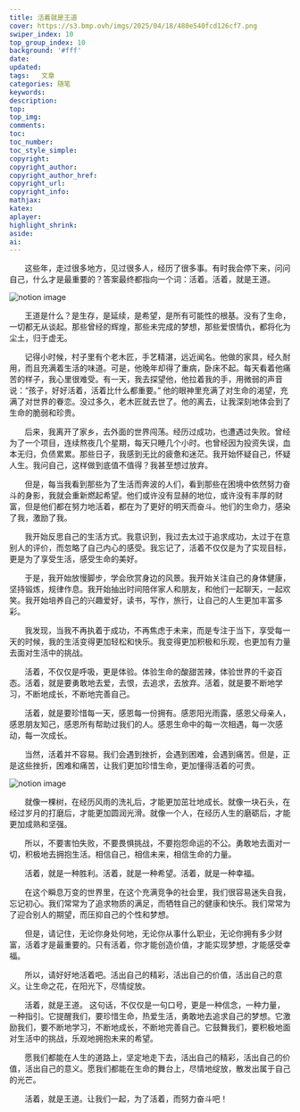 ```yaml
---
title: 活着就是王道
cover: https://s3.bmp.ovh/imgs/2025/04/18/480e540fcd126cf7.png
swiper_index: 10
top_group_index: 10
background: '#fff'
date:
updated:
tags:   文章
categories: 随笔
keywords:
description:
top:  
top_img:    
comments:
toc:
toc_number:
toc_style_simple:
copyright:
copyright_author:
copyright_author_href:
copyright_url:
copyright_info:
mathjax:
katex:
aplayer:
highlight_shrink:
aside:
ai:
---
```

&nbsp;&nbsp;&nbsp;&nbsp;&nbsp;&nbsp;&nbsp;这些年，走过很多地方，见过很多人，经历了很多事。有时我会停下来，问问自己，什么才是最重要的？答案最终都指向一个词：活着。活着，就是王道。

![notion image](https://image.pollinations.ai/prompt/person%20walking%20sunny%20path%20lush%20green%20field%20impressionistic%20painting%20vibrant%20alive?t=1d558036-0878-802e-aa4f-dd75eacbd2a6)

&nbsp;&nbsp;&nbsp;&nbsp;&nbsp;&nbsp;&nbsp;王道是什么？是生存，是延续，是希望，是所有可能性的根基。没有了生命，一切都无从谈起。那些曾经的辉煌，那些未完成的梦想，那些爱恨情仇，都将化为尘土，归于虚无。

&nbsp;&nbsp;&nbsp;&nbsp;&nbsp;&nbsp;&nbsp;记得小时候，村子里有个老木匠，手艺精湛，远近闻名。他做的家具，经久耐用，而且充满着生活的味道。可是，他晚年却得了重病，卧床不起。每天看着他痛苦的样子，我心里很难受。有一天，我去探望他，他拉着我的手，用微弱的声音说：“孩子，好好活着，活着比什么都重要。” 他的眼神里充满了对生命的渴望，充满了对世界的眷恋。没过多久，老木匠就去世了。他的离去，让我深刻地体会到了生命的脆弱和珍贵。

&nbsp;&nbsp;&nbsp;&nbsp;&nbsp;&nbsp;&nbsp;后来，我离开了家乡，去外面的世界闯荡。经历过成功，也遭遇过失败。曾经为了一个项目，连续熬夜几个星期，每天只睡几个小时。也曾经因为投资失误，血本无归，负债累累。那些日子，我感到无比的疲惫和迷茫。我开始怀疑自己，怀疑人生。我问自己，这样做到底值不值得？我甚至想过放弃。

&nbsp;&nbsp;&nbsp;&nbsp;&nbsp;&nbsp;&nbsp;但是，每当我看到那些为了生活而奔波的人们，看到那些在困境中依然努力奋斗的身影，我就会重新燃起希望。他们或许没有显赫的地位，或许没有丰厚的财富，但是他们都在努力地活着，都在为了更好的明天而奋斗。他们的生命力，感染了我，激励了我。

&nbsp;&nbsp;&nbsp;&nbsp;&nbsp;&nbsp;&nbsp;我开始反思自己的生活方式。我意识到，我过去太过于追求成功，太过于在意别人的评价，而忽略了自己内心的感受。我忘记了，活着不仅仅是为了实现目标，更是为了享受生活，感受生命的美好。

&nbsp;&nbsp;&nbsp;&nbsp;&nbsp;&nbsp;&nbsp;于是，我开始放慢脚步，学会欣赏身边的风景。我开始关注自己的身体健康，坚持锻炼，规律作息。我开始抽出时间陪伴家人和朋友，和他们一起聊天，一起欢笑。我开始培养自己的兴趣爱好，读书，写作，旅行，让自己的人生更加丰富多彩。

&nbsp;&nbsp;&nbsp;&nbsp;&nbsp;&nbsp;&nbsp;我发现，当我不再执着于成功，不再焦虑于未来，而是专注于当下，享受每一天的时候，我的生活变得更加轻松和快乐。我变得更加积极和乐观，也更加有力量去面对生活中的挑战。

&nbsp;&nbsp;&nbsp;&nbsp;&nbsp;&nbsp;&nbsp;活着，不仅仅是呼吸，更是体验。体验生命的酸甜苦辣，体验世界的千姿百态。活着，就是要勇敢地去爱，去恨，去追求，去放弃。活着，就是要不断地学习，不断地成长，不断地完善自己。

&nbsp;&nbsp;&nbsp;&nbsp;&nbsp;&nbsp;&nbsp;活着，就是要珍惜每一天，感恩每一份拥有。感恩阳光雨露，感恩父母亲人，感恩朋友知己，感恩所有帮助过我们的人。感恩生命中的每一次相遇，每一次感动，每一次成长。

&nbsp;&nbsp;&nbsp;&nbsp;&nbsp;&nbsp;&nbsp;当然，活着并不容易。我们会遇到挫折，会遇到困难，会遇到痛苦。但是，正是这些挫折，困难和痛苦，让我们更加珍惜生命，更加懂得活着的可贵。

![notion image](https://image.pollinations.ai/prompt/green%20sprout%20cracked%20earth%20sunlight%20hope%20perseverance%20life?t=1d558036-0878-80c5-a62c-d78d6d6f03f7)

&nbsp;&nbsp;&nbsp;&nbsp;&nbsp;&nbsp;&nbsp;就像一棵树，在经历风雨的洗礼后，才能更加茁壮地成长。就像一块石头，在经过岁月的打磨后，才能更加圆润光滑。就像一个人，在经历人生的磨砺后，才能更加成熟和坚强。

&nbsp;&nbsp;&nbsp;&nbsp;&nbsp;&nbsp;&nbsp;所以，不要害怕失败，不要畏惧挑战，不要抱怨命运的不公。勇敢地去面对一切，积极地去拥抱生活。相信自己，相信未来，相信生命的力量。

&nbsp;&nbsp;&nbsp;&nbsp;&nbsp;&nbsp;&nbsp;活着，就是一种胜利。活着，就是一种希望。活着，就是一种幸福。

&nbsp;&nbsp;&nbsp;&nbsp;&nbsp;&nbsp;&nbsp;在这个瞬息万变的世界里，在这个充满竞争的社会里，我们很容易迷失自我，忘记初心。我们常常为了追求物质的满足，而牺牲自己的健康和快乐。我们常常为了迎合别人的期望，而压抑自己的个性和梦想。

&nbsp;&nbsp;&nbsp;&nbsp;&nbsp;&nbsp;&nbsp;但是，请记住，无论你身处何地，无论你从事什么职业，无论你拥有多少财富，活着才是最重要的。只有活着，你才能创造价值，才能实现梦想，才能感受幸福。

&nbsp;&nbsp;&nbsp;&nbsp;&nbsp;&nbsp;&nbsp;所以，请好好地活着吧。活出自己的精彩，活出自己的价值，活出自己的意义。让生命之花，在阳光下，尽情绽放。

&nbsp;&nbsp;&nbsp;&nbsp;&nbsp;&nbsp;&nbsp;活着，就是王道。 这句话，不仅仅是一句口号，更是一种信念，一种力量，一种指引。它提醒我们，要珍惜生命，热爱生活，勇敢地去追求自己的梦想。它激励我们，要不断地学习，不断地成长，不断地完善自己。它鼓舞我们，要积极地面对生活中的挑战，乐观地拥抱未来的希望。

&nbsp;&nbsp;&nbsp;&nbsp;&nbsp;&nbsp;&nbsp;愿我们都能在人生的道路上，坚定地走下去，活出自己的精彩，活出自己的价值，活出自己的意义。愿我们都能在生命的舞台上，尽情地绽放，散发出属于自己的光芒。

&nbsp;&nbsp;&nbsp;&nbsp;&nbsp;&nbsp;&nbsp;活着，就是王道。让我们一起，为了活着，而努力奋斗吧！
